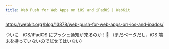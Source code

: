 ```yaml
---
title: Web Push for Web Apps on iOS and iPadOS | WebKit
---
```


https://webkit.org/blog/13878/web-push-for-web-apps-on-ios-and-ipados/

ついに　iOS/iPadOS にプッシュ通知が来るのか！🎉 （まだベータだし、iOS 端末を持っていないので試せてはいない）

